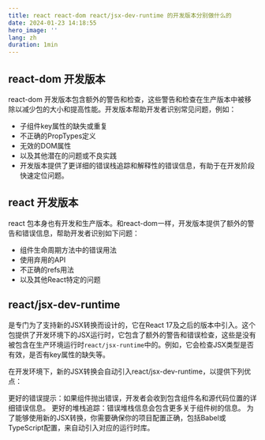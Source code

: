 ```yaml
---
title: react react-dom react/jsx-dev-runtime 的开发版本分别做什么的
date: 2024-01-23 14:18:55
hero_image: ''
lang: zh
duration: 1min
---
```



## react-dom 开发版本
react-dom 开发版本包含额外的警告和检查，这些警告和检查在生产版本中被移除以减少包的大小和提高性能。开发版本帮助开发者识别常见问题，例如：

- 子组件key属性的缺失或重复
- 不正确的PropTypes定义
- 无效的DOM属性
- 以及其他潜在的问题或不良实践
- 开发版本提供了更详细的错误栈追踪和解释性的错误信息，有助于在开发阶段快速定位问题。


## react 开发版本
react 包本身也有开发和生产版本。和react-dom一样，开发版本提供了额外的警告和错误信息，帮助开发者识别如下问题：

- 组件生命周期方法中的错误用法
- 使用弃用的API
- 不正确的refs用法
- 以及其他React特定的问题

## react/jsx-dev-runtime 
是专门为了支持新的JSX转换而设计的，它在React 17及之后的版本中引入。这个包提供了开发环境下的JSX运行时，它包含了额外的警告和错误检查，这些是没有被包含在生产环境运行时`react/jsx-runtime`中的。例如，它会检查JSX类型是否有效，是否有key属性的缺失等。


在开发环境下，新的JSX转换会自动引入react/jsx-dev-runtime，以提供下列优点：

更好的错误提示：如果组件抛出错误，开发者会收到包含组件名和源代码位置的详细错误信息。
更好的堆栈追踪：错误堆栈信息会包含更多关于组件树的信息。
为了能够使用新的JSX转换，你需要确保你的项目配置正确，包括Babel或TypeScript配置，来自动引入对应的运行时库。
